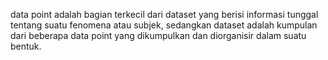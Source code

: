  data point adalah bagian terkecil dari dataset yang berisi informasi tunggal tentang suatu fenomena atau subjek, sedangkan dataset adalah kumpulan dari beberapa data point yang dikumpulkan dan diorganisir dalam suatu bentuk.
 
 